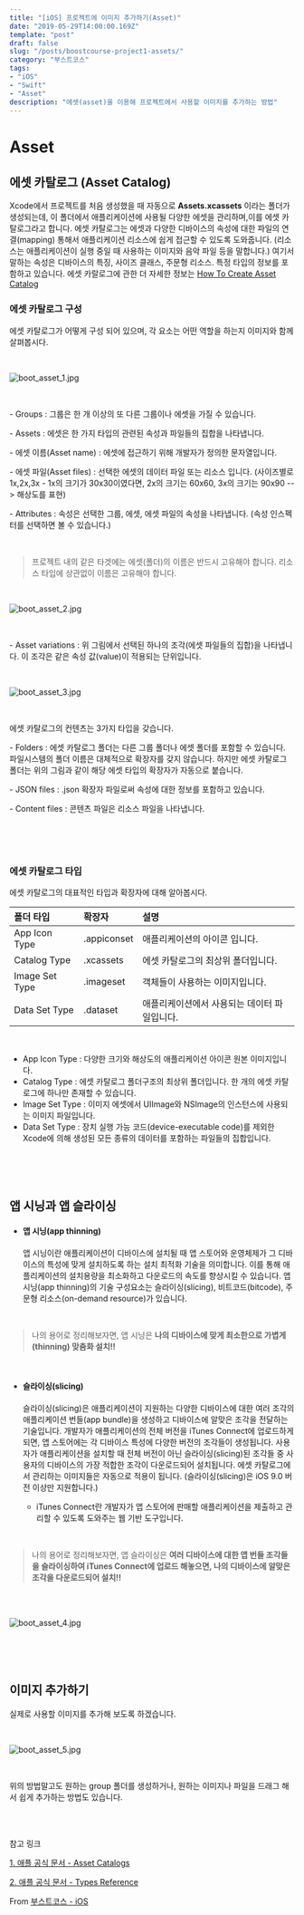 ```yaml
---
title: "[iOS] 프로젝트에 이미지 추가하기(Asset)"  
date: "2019-05-29T14:00:00.169Z"  
template: "post"  
draft: false  
slug: "/posts/boostcourse-project1-assets/"  
category: "부스트코스"  
tags:  
- "iOS"  
- "Swift"  
- "Asset"  
description: "에셋(asset)을 이용해 프로젝트에서 사용할 이미지를 추가하는 방법"  
---
```


# Asset

## 에셋 카탈로그 (Asset Catalog)
Xcode에서 프로젝트를 처음 생성했을 때 자동으로 **Assets.xcassets** 이라는 폴더가 생성되는데, 이 폴더에서 애플리케이션에 사용될 다양한 에셋을 관리하며,이를 에셋 카탈로그라고 합니다.
에셋 카탈로그는 에셋과 다양한 디바이스의 속성에 대한 파일의 연결(mapping) 통해서 애플리케이션 리소스에 쉽게 접근할 수 있도록 도와줍니다. (리소스는 애플리케이션이 실행 중일 때 사용하는 이미지와 음악 파일 등을 말합니다.) 여기서 말하는 속성은 디바이스의 특징, 사이즈 클래스, 주문형 리소스. 특정 타입의 정보를 포함하고 있습니다.
에셋 카랄로그에 관한 더 자세한 정보는 [How To Create Asset Catalog](https://help.apple.com/xcode/mac/current/#/dev10510b1f7)

### 에셋 카탈로그 구성
에셋 카탈로그가 어떻게 구성 되어 있으며, 각 요소는 어떤 역할을 하는지 이미지와 함께 살펴봅시다.

<br>

![boot_asset_1.jpg](/media/boot_asset_1.jpg)  

<br>

\- Groups : 그룹은 한 개 이상의 또 다른 그룹이나 에셋을 가질 수 있습니다.

\- Assets : 에셋은 한 가지 타입의 관련된 속성과 파일들의 집합을 나타냅니다.

\- 에셋 이름(Asset name) : 에셋에 접근하기 위해 개발자가 정의한 문자열입니다.

\- 에셋 파일(Asset files) : 선택한 에셋의 데이터 파일 또는 리소스 입니다. (사이즈별로 1x,2x,3x - 1x의 크기가 30x30이였다면, 2x의 크기는 60x60, 3x의 크기는 90x90 --> 해상도를 표현)

\- Attributes : 속성은 선택한 그룹, 에셋, 에셋 파일의 속성을 나타냅니다. (속성 인스펙터를 선택하면 볼 수 있습니다.)

<br>

>프로젝트 내의 같은 타겟에는 에셋(폴더)의 이름은 반드시 고유해야 합니다. 리소스 타입에 상관없이 이름은 고유해야 합니다.

<br>

![boot_asset_2.jpg](/media/boot_asset_2.jpg)

<br>

\- Asset variations : 위 그림에서 선택된 하나의 조각(에셋 파일들의 집합)을 나타냅니다. 이 조각은 같은 속성 값(value)이 적용되는 단위입니다.

<br>

![boot_asset_3.jpg](/media/boot_asset_3.jpg)

<br>

에셋 카탈로그의 컨텐츠는 3가지 타입을 갖습니다.

\- Folders : 에셋 카탈로그 폴더는 다른 그룹 폴더나 에셋 폴더를 포함할 수 있습니다. 파일시스템의 폴더 이름은 대체적으로 확장자를 갖지 않습니다. 하지만 에셋 카탈로그 폴더는 위의 그림과 같이 해당 에셋 타입의 확장자가 자동으로 붙습니다.

\- JSON files : .json 확장자 파일로써 속성에 대한 정보를 포함하고 있습니다.

\- Content files : 콘텐츠 파일은 리소스 파일을 나타냅니다.

<br>
<br>
<br>

### 에셋 카탈로그 타입
에셋 카탈로그의 대표적인 타입과 확장자에 대해 알아봅시다.

|  폴더 타입 |  확장자 |  설명 |
|:--------|:--------|:--------|
|App Icon Type | .appiconset |애플리케이션의 아이콘 입니다. |
|Catalog Type | .xcassets |에셋 카탈로그의 최상위 폴더입니다. |
|Image Set Type | .imageset |객체들이 사용하는 이미지입니다. |
|Data Set Type | .dataset |애플리케이션에서 사용되는 데이터 파일입니다. |
<br>

- App Icon Type : 다양한 크기와 해상도의 애플리케이션 아이콘 원본 이미지입니다.
- Catalog Type : 에셋 카탈로그 폴더구조의 최상위 폴더입니다. 한 개의 에셋 카탈로그에 하나만 존재할 수 있습니다.
- Image Set Type : 이미지 에셋에서 UIImage와 NSImage의 인스턴스에 사용되는 이미지 파일입니다.
- Data Set Type : 장치 실행 가능 코드(device-executable code)를 제외한 Xcode에 의해 생성된 모든 종류의 데이터를 포함하는 파일들의 집합입니다.

<br>
<br>
<br>

## 앱 시닝과 앱 슬라이싱
- #### 앱 시닝(app thinning)
  앱 시닝이란 애플리케이션이 디바이스에 설치될 때 앱 스토어와 운영체제가 그 디바이스의 특성에 맞게 설치하도록 하는 설치 최적화 기술을 의미합니다. 이를 통해 애플리케이션의 설치용량을 최소화하고 다운로드의 속도를 향상시킬 수 있습니다. 앱 시닝(app thinning)의 기술 구성요소는 슬라이싱(slicing), 비트코드(bitcode), 주문형 리소스(on-demand resource)가 있습니다.

<br>

  > 나의 용어로 정리해보자면, 앱 시닝은 **나의 디바이스에 맞게 최소한으로 가볍게(thinning) 맞춤화 설치!!**  

<br>

- #### 슬라이싱(slicing)

  슬라이싱(slicing)은 애플리케이션이 지원하는 다양한 디바이스에 대한 여러 조각의 애플리케이션 번들(app bundle)을 생성하고 디바이스에 알맞은 조각을 전달하는 기술입니다. 개발자가 애플리케이션의 전체 버전을 iTunes Connect에 업로드하게 되면, 앱 스토어에는 각 디바이스 특성에 다양한 버전의 조각들이 생성됩니다. 사용자가 애플리케이션을 설치할 때 전체 버전이 아닌 슬라이싱(slicing)된 조각들 중 사용자의 디바이스의 가장 적합한 조각이 다운로드되어 설치됩니다. 에셋 카탈로그에서 관리하는 이미지들은 자동으로 적용이 됩니다. (슬라이싱(slicing)은 iOS 9.0 버전 이상만 지원합니다.)

  * iTunes Connect란 개발자가 앱 스토어에 판매할 애플리케이션을 제출하고 관리할 수 있도록 도와주는 웹 기반 도구입니다.  

<br>

  > 나의 용어로 정리해보자면, 앱 슬라이싱은 **여러 디바이스에 대한 앱 번들 조각들을 슬라이싱하여 iTunes Connect에 업로드 해놓으면, 나의 디바이스에 알맞은 조각을 다운로드되어 설치!!**

<br>

<br>

![boot_asset_4.jpg](/media/boot_asset_4.jpg)

<br>
<br>
<br>

## 이미지 추가하기
실제로 사용할 이미지를 추가해 보도록 하겠습니다.

<br>

![boot_asset_5.jpg](/media/boot_asset_5.jpg)

<br>

위의 방법말고도 원하는 group 폴더를 생성하거나, 원하는 이미지나 파일을 드래그 해서 쉽게 추가하는 방법도 있습니다.

<br>
<br>


참고 링크

[1. 애플 공식 문서 - Asset Catalogs](https://help.apple.com/xcode/mac/current/#/dev10510b1f7)

[2. 애플 공식 문서 - Types Reference](https://developer.apple.com/library/archive/documentation/Xcode/Reference/xcode_ref-Asset_Catalog_Format/AssetTypes.html)

From [부스트코스 - iOS](https://www.edwith.org/boostcourse-ios/)
